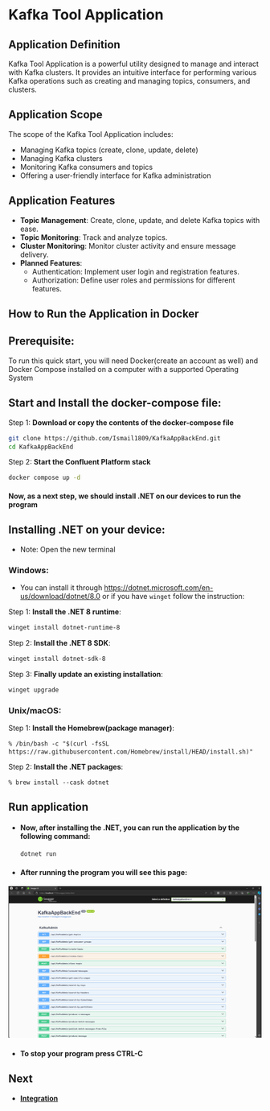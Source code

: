 # Kafka Tool Application

## Application Definition
Kafka Tool Application is a powerful utility designed to manage and interact with Kafka clusters. It provides an intuitive interface for performing various Kafka operations such as creating and managing topics, consumers, and clusters.

## Application Scope
The scope of the Kafka Tool Application includes:
- Managing Kafka topics (create, clone, update, delete)
- Managing Kafka clusters
- Monitoring Kafka consumers and topics
- Offering a user-friendly interface for Kafka administration

## Application Features
- **Topic Management**: Create, clone, update, and delete Kafka topics with ease.
- **Topic Monitoring**: Track and analyze topics.
- **Cluster Monitoring**: Monitor cluster activity and ensure message delivery.
- **Planned Features**:
  - Authentication: Implement user login and registration features.
  - Authorization: Define user roles and permissions for different features.

## How to Run the Application in Docker

## Prerequisite:
To run this quick start, you will need Docker(create an account as well) and Docker Compose installed on a computer with a supported Operating System

## Start and Install the docker-compose file:

Step 1: **Download or copy the contents of the docker-compose file**
   ```bash
   git clone https://github.com/Ismail1809/KafkaAppBackEnd.git
   cd KafkaAppBackEnd
   ```
Step 2: **Start the Confluent Platform stack**
  ```bash
  docker compose up -d
  ```

#### Now, as a next step, we should install .NET on our devices to run the program

## Installing .NET on your device:
- Note: Open the new terminal
   
### Windows:
- You can install it through https://dotnet.microsoft.com/en-us/download/dotnet/8.0 or if you have ```winget``` follow the instruction:
   
Step 1: **Install the .NET 8 runtime**:
  ```bash
  winget install dotnet-runtime-8
  ```
Step 2: **Install the .NET 8 SDK**:
  ```bash
  winget install dotnet-sdk-8
  ```
Step 3: **Finally update an existing installation**:
  ```bash
  winget upgrade
  ```
### Unix/macOS:
Step 1: **Install the Homebrew(package manager)**:
  ```console
  % /bin/bash -c "$(curl -fsSL https://raw.githubusercontent.com/Homebrew/install/HEAD/install.sh)"
  ```
Step 2: **Install the .NET packages**:
  ```console
  % brew install --cask dotnet
  ```
## Run application
- #### Now, after installing the .NET, you can run the application by the following command:
  ```bash
  dotnet run
  ```
- #### After running the program you will see this page: 
![Alt text](resources/SwaggerScreen.png)
  
  
- #### To stop your program press CTRL-C

## Next
- **[Integration](/INTEGRATION.md)**



